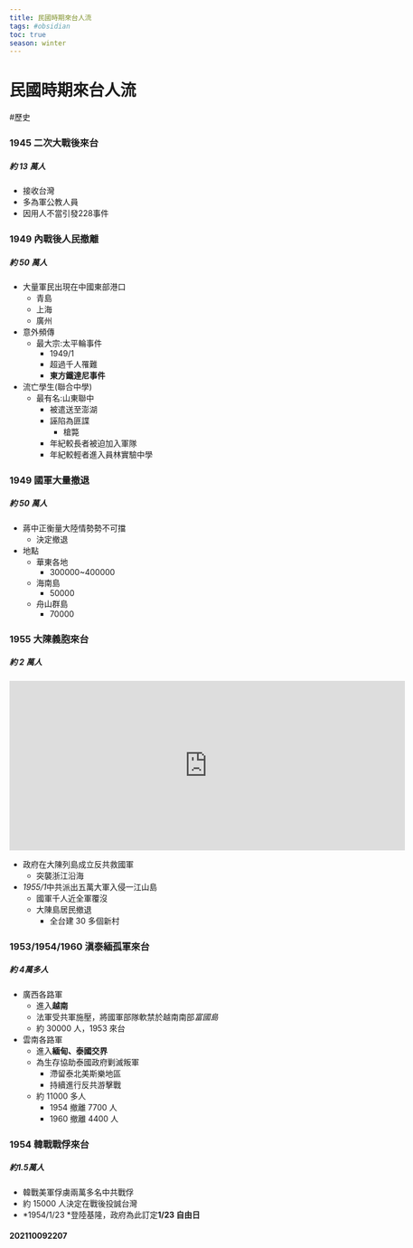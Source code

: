 ```yaml
---
title: 民國時期來台人流
tags: #obsidian
toc: true
season: winter
---
```

# 民國時期來台人流
#歷史

### 1945 二次大戰後來台
##### 約 13 萬人

- 接收台灣
- 多為軍公教人員
- 因用人不當引發228事件

### 1949 內戰後人民撤離
##### 約 50 萬人

- 大量軍民出現在中國東部港口
    - 青島
    - 上海
    - 廣州
- 意外頻傳
    - 最大宗:太平輪事件
        - 1949/1
        - 超過千人罹難
        - **東方鐵達尼事件**
- 流亡學生(聯合中學)
    - 最有名:山東聯中
        - 被遣送至澎湖
        - 誣陷為匪諜
            - 槍斃
        - 年紀較長者被迫加入軍隊
        - 年紀較輕者進入員林實驗中學

### 1949 國軍大量撤退
##### 約 50 萬人

- 蔣中正衡量大陸情勢勢不可擋
    - 決定撤退
- 地點
    - 華東各地
        - 300000~400000
    - 海南島
        - 50000
    - 舟山群島
        - 70000

### 1955 大陳義胞來台
##### 約 2 萬人

<iframe src="https://www.google.com/maps/embed?pb=!1m18!1m12!1m3!1d360948.15740301803!2d121.56396254974304!3d28.632022812094263!2m3!1f0!2f0!3f0!3m2!1i1024!2i768!4f13.1!3m3!1m2!1s0x3451c2c9607e31ed%3A0x68a133ea2c982e68!2z5LiA5rGf5bGx5bO2!5e0!3m2!1szh-TW!2stw!4v1633786708394!5m2!1szh-TW!2stw" width="700" height="300" style="border:0;" allowfullscreen="" loading="lazy"></iframe>
<br>

- 政府在大陳列島成立反共救國軍
    - 突襲浙江沿海
- *1955/1*中共派出五萬大軍入侵一江山島
    - 國軍千人近全軍覆沒
    - 大陳島居民撤退
        - 全台建 30 多個新村

### 1953/1954/1960 滇泰緬孤軍來台
##### 約 4萬多人

- 廣西各路軍
    - 進入**越南**
    - 法軍受共軍施壓，將國軍部隊軟禁於越南南部*富國島*
    - 約 30000 人，1953 來台
- 雲南各路軍
    - 進入**緬甸、泰國交界**
    - 為生存協助泰國政府剿滅叛軍
        - 滯留泰北美斯樂地區
        - 持續進行反共游擊戰
    - 約 11000 多人
        - 1954 撤離 7700 人
        - 1960 撤離 4400 人

### 1954 韓戰戰俘來台
##### 約1.5萬人

- 韓戰美軍俘虜兩萬多名中共戰俘
- 約 15000 人決定在戰後投誠台灣
- *1954/1/23 *登陸基隆，政府為此訂定**1/23 自由日**

#### 202110092207
